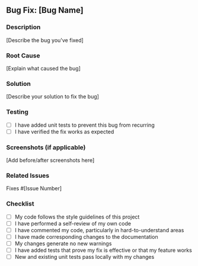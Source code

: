 ## Bug Fix: [Bug Name]

### Description
[Describe the bug you've fixed]

### Root Cause
[Explain what caused the bug]

### Solution
[Describe your solution to fix the bug]

### Testing
- [ ] I have added unit tests to prevent this bug from recurring
- [ ] I have verified the fix works as expected

### Screenshots (if applicable)
[Add before/after screenshots here]

### Related Issues
Fixes #[Issue Number]

### Checklist
- [ ] My code follows the style guidelines of this project
- [ ] I have performed a self-review of my own code
- [ ] I have commented my code, particularly in hard-to-understand areas
- [ ] I have made corresponding changes to the documentation
- [ ] My changes generate no new warnings
- [ ] I have added tests that prove my fix is effective or that my feature works
- [ ] New and existing unit tests pass locally with my changes